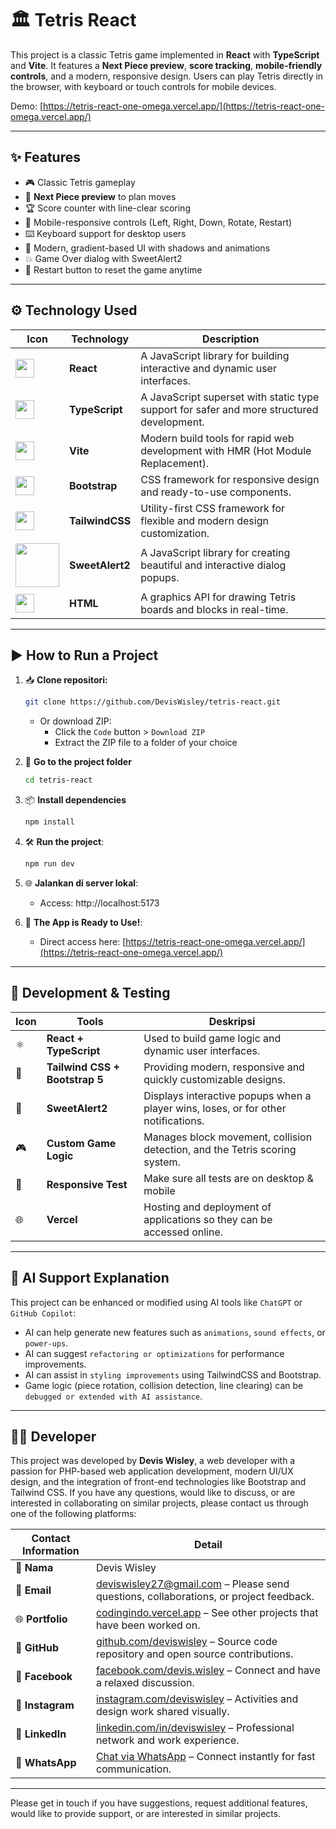 # 🏛️ Tetris React

This project is a classic Tetris game implemented in **React** with **TypeScript** and **Vite**. It features a **Next Piece preview**, **score tracking**, **mobile-friendly controls**, and a modern, responsive design. Users can play Tetris directly in the browser, with keyboard or touch controls for mobile devices.

Demo: [https://tetris-react-one-omega.vercel.app/](https://tetris-react-one-omega.vercel.app/)

---

## ✨ Features

- 🎮 Classic Tetris gameplay
- 🔮 **Next Piece preview** to plan moves
- 🏆 Score counter with line-clear scoring
- 📱 Mobile-responsive controls (Left, Right, Down, Rotate, Restart)
- ⌨️ Keyboard support for desktop users
- 🌈 Modern, gradient-based UI with shadows and animations
- 💥 Game Over dialog with SweetAlert2
- 🔄 Restart button to reset the game anytime

---

## ⚙️ Technology Used

| Icon | Technology| Description |
|------|-----------|-----------|
| <img src="https://cdn.jsdelivr.net/gh/devicons/devicon/icons/react/react-original.svg" width="30"/> | **React** | A JavaScript library for building interactive and dynamic user interfaces. |
| <img src="https://cdn.jsdelivr.net/gh/devicons/devicon/icons/typescript/typescript-original.svg" width="30"/> | **TypeScript** | A JavaScript superset with static type support for safer and more structured development. |
| <img src="https://vitejs.dev/logo.svg" width="30"/> | **Vite** | Modern build tools for rapid web development with HMR (Hot Module Replacement).|
| <img src="https://cdn.jsdelivr.net/gh/devicons/devicon/icons/bootstrap/bootstrap-original.svg" width="30"/> | **Bootstrap** | CSS framework for responsive design and ready-to-use components.|
| <img src="https://www.vectorlogo.zone/logos/tailwindcss/tailwindcss-icon.svg" width="30"/> | **TailwindCSS** | Utility-first CSS framework for flexible and modern design customization.|
| <img src="https://sweetalert2.github.io/images/SweetAlert2.png" width="70"/> | **SweetAlert2** | A JavaScript library for creating beautiful and interactive dialog popups.
| <img src="https://cdn.jsdelivr.net/gh/devicons/devicon/icons/html5/html5-original.svg" width="30"/> | **HTML** | A graphics API for drawing Tetris boards and blocks in real-time.|

---

## ▶️ How to Run a Project

1. 📥 **Clone repositori:**
   ```bash
   git clone https://github.com/DevisWisley/tetris-react.git
   ```

   - Or download ZIP:
     - Click the `Code` button > `Download ZIP`
     - Extract the ZIP file to a folder of your choice

2. 📂 **Go to the project folder**
   ```bash
   cd tetris-react

3. 📦 **Install dependencies**
   ```bash
   npm install

4. 🛠 **Run the project**:
   ```bash
   npm run dev

4. 🌐 **Jalankan di server lokal**:
   - Access: http://localhost:5173

5. 🚀 **The App is Ready to Use!**:
   - Direct access here: [https://tetris-react-one-omega.vercel.app/](https://tetris-react-one-omega.vercel.app/)

---

## 🔧 Development & Testing

| Icon | Tools | Deskripsi |
|------|-------|-----------|
| ⚛️ | **React + TypeScript** | Used to build game logic and dynamic user interfaces. |
| 🎨 | **Tailwind CSS + Bootstrap 5** | Providing modern, responsive and quickly customizable designs. |
| 🍬 | **SweetAlert2** | Displays interactive popups when a player wins, loses, or for other notifications. |
| 🎮 | **Custom Game Logic** | Manages block movement, collision detection, and the Tetris scoring system. |
| 📱 | **Responsive Test** | Make sure all tests are on desktop & mobile |
| 🌐 | **Vercel** | Hosting and deployment of applications so they can be accessed online. |

---

## 🤖 AI Support Explanation
This project can be enhanced or modified using AI tools like `ChatGPT` or `GitHub Copilot`:
- AI can help generate new features such as `animations`, `sound effects`, or `power-ups`.
- AI can suggest `refactoring or optimizations` for performance improvements.
- AI can assist in `styling improvements` using TailwindCSS and Bootstrap.
- Game logic (piece rotation, collision detection, line clearing) can be `debugged or extended with AI assistance`.

---

## 🙋‍♂️ Developer

This project was developed by **Devis Wisley**, a web developer with a passion for PHP-based web application development, modern UI/UX design, and the integration of front-end technologies like Bootstrap and Tailwind CSS. If you have any questions, would like to discuss, or are interested in collaborating on similar projects, please contact us through one of the following platforms:

| Contact Information | Detail |
|------------------|--------|
| 📛 **Nama**         | Devis Wisley |
| 📧 **Email**        | [deviswisley27@gmail.com](mailto:deviswisley27@gmail.com) – Please send questions, collaborations, or project feedback. |
| 🌐 **Portfolio**    | [codingindo.vercel.app](https://codingindo.vercel.app/) – See other projects that have been worked on. |
| 🐙 **GitHub**       | [github.com/deviswisley](https://www.github.com/deviswisley) – Source code repository and open source contributions. |
| 📘 **Facebook**     | [facebook.com/devis.wisley](https://www.facebook.com/devis.wisley/) – Connect and have a relaxed discussion. |
| 📸 **Instagram**    | [instagram.com/deviswisley](https://www.instagram.com/deviswisley/) – Activities and design work shared visually. |
| 🔗 **LinkedIn**     | [linkedin.com/in/deviswisley](https://www.linkedin.com/in/deviswisley/) – Professional network and work experience. |
| 📱 **WhatsApp**     | [Chat via WhatsApp](https://api.whatsapp.com/send?phone=6282274107967) – Connect instantly for fast communication. |

---

Please get in touch if you have suggestions, request additional features, would like to provide support, or are interested in similar projects.
